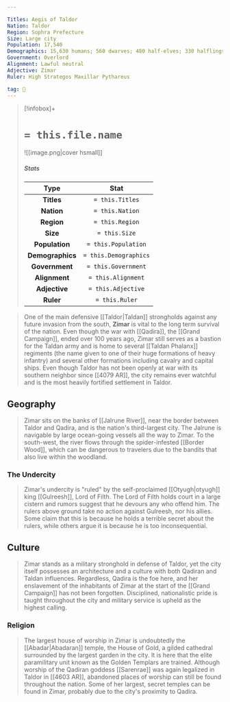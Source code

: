 ```yaml
---

Titles: Aegis of Taldor
Nation: Taldor
Region: Sophra Prefecture
Size: Large city
Population: 17,540
Demographics: 15,630 humans; 560 dwarves; 480 half-elves; 330 halflings; 540 other
Government: Overlord
Alignment: Lawful neutral
Adjective: Zimar
Ruler: High Strategos Maxillar Pythareus

tag: 🌃
---
```


> [!infobox]+
> #  `= this.file.name`
> ![[image.png|cover hsmall]]
> ##### Stats
> Type | Stat |
> :---:|:---:|
> **Titles** | `= this.Titles` |
> **Nation** | `= this.Nation` |
> **Region** | `= this.Region` |
> **Size** | `= this.Size` |
> **Population** | `= this.Population` |
> **Demographics** | `= this.Demographics` |
> **Government** | `= this.Government` |
> **Alignment** | `= this.Alignment` |
> **Adjective** | `= this.Adjective` |
> **Ruler** | `= this.Ruler` |



> One of the main defensive [[Taldor|Taldan]] strongholds against any future invasion from the south, **Zimar** is vital to the long term survival of the nation. Even though the war with [[Qadira]], the [[Grand Campaign]], ended over 100 years ago, Zimar still serves as a bastion for the Taldan army and is home to several [[Taldan Phalanx]] regiments (the name given to one of their huge formations of heavy infantry) and several other formations including cavalry and capital ships. Even though Taldor has not been openly at war with its southern neighbor since [[4079 AR]], the city remains ever watchful and is the most heavily fortified settlement in Taldor.



## Geography

> Zimar sits on the banks of [[Jalrune River]], near the border between Taldor and Qadira, and is the nation's third-largest city. The Jalrune is navigable by large ocean-going vessels all the way to Zimar.  To the south-west, the river flows through the spider-infested [[Border Wood]], which can be dangerous to travelers due to the bandits that also live within the woodland.


### The Undercity

> Zimar's undercity is "ruled" by the self-proclaimed [[Otyugh|otyugh]] king [[Gulreesh]], Lord of Filth. The Lord of Filth holds court in a large cistern and rumors suggest that he devours any who offend him. The rulers above ground take no action against Gulreesh, nor his allies. Some claim that this is because he holds a terrible secret about the rulers, while others argue it is because he is too inconsequential.


## Culture

> Zimar stands as a military stronghold in defense of Taldor, yet the city itself possesses an architecture and a culture with both Qadiran and Taldan influences. Regardless, Qadira is the foe here, and her enslavement of the inhabitants of Zimar at the start of the [[Grand Campaign]] has not been forgotten. Disciplined, nationalistic pride is taught throughout the city and military service is upheld as the highest calling.


### Religion

> The largest house of worship in Zimar is undoubtedly the [[Abadar|Abadaran]] temple, the House of Gold, a gilded cathedral surrounded by the largest garden in the city. It is here that the elite paramilitary unit known as the Golden Templars are trained.
> Although worship of the Qadiran goddess [[Sarenrae]] was again legalized in Taldor in [[4603 AR]], abandoned places of worship can still be found throughout the nation. Some of her largest, secret temples can be found in Zimar, probably due to the city's proximity to Qadira.








